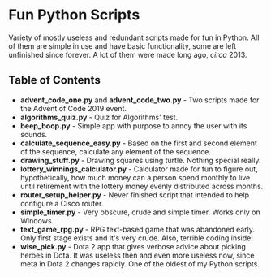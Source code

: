# Fun Python Scripts
Variety of mostly useless and redundant scripts made for fun in Python. All of them are simple in use and have basic functionality, some are left unfinished since forever.
A lot of them were made long ago, *circa* 2013.

## Table of Contents
+ **advent_code_one.py** and **advent_code_two.py** - Two scripts made for the Advent of Code 2019 event.
+ **algorithms_quiz.py** - Quiz for Algorithms' test.
+ **beep_boop.py** - Simple app with purpose to annoy the user with its sounds.
+ **calculate_sequence_easy.py** - Based on the first and second element of the sequence, calculate any element of the sequence.
+ **drawing_stuff.py** - Drawing squares using turtle. Nothing special really.
+ **lottery_winnings_calculator.py** - Calculator made for fun to figure out, hypothetically, how much money can a person spend monthly to live until retirement with the lottery money evenly distributed across months.
+ **router_setup_helper.py** - Never finished script that intended to help configure a Cisco router.
+ **simple_timer.py** - Very obscure, crude and simple timer. Works only on Windows.
+ **text_game_rpg.py** - RPG text-based game that was abandoned early. Only first stage exists and it's very crude. Also, terrible coding inside!
+ **wise_pick.py** - Dota 2 app that gives verbose advice about picking heroes in Dota. It was useless then and even more useless now, since meta in Dota 2 changes rapidly. One of the oldest of my Python scripts.

